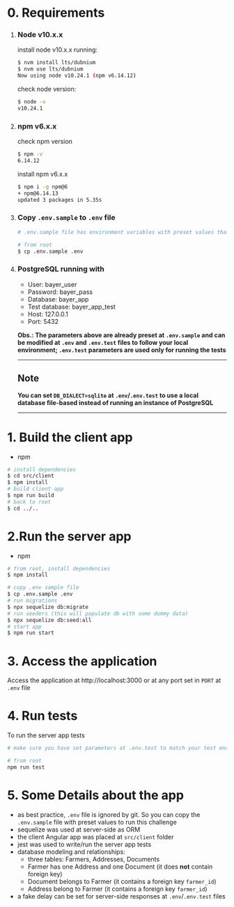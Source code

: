 # 0. Requirements

1. ### Node v10.x.x

   install node v10.x.x running:

   ```bash
   $ nvm install lts/dubnium
   $ nvm use lts/dubnium
   Now using node v10.24.1 (npm v6.14.12)
   ```

   check node version:

   ```bash
   $ node -v
   v10.24.1
   ```

2. ### npm v6.x.x

   check npm version

   ```bash
   $ npm -v
   6.14.12
   ```

   install npm v6.x.x

   ```bash
   $ npm i -g npm@6
   + npm@6.14.13
   updated 3 packages in 5.35s
   ```

3. ### Copy `.env.sample` to `.env` file

   ```bash
   # .env.sample file has environment variables with preset values that are used below

   # from root
   $ cp .env.sample .env
   ```

4. ### PostgreSQL running with

   - User: bayer_user
   - Password: bayer_pass
   - Database: bayer_app
   - Test database: bayer_app_test
   - Host: 127.0.0.1
   - Port: 5432

   **Obs.: The parameters above are already preset at `.env.sample` and can be modified at `.env` and `.env.test` files to follow your local environment;
   `.env.test` parameters are used only for running the tests**

   ***

   ## Note

   **You can set `DB_DIALECT=sqlite` at `.env`/`.env.test` to use a local database file-based instead of running an instance of PostgreSQL**

   ***

# 1. Build the client app

- npm

```bash
# install dependencies
$ cd src/client
$ npm install
# build client app
$ npm run build
# back to root
$ cd ../..
```

# 2.Run the server app

- npm

```bash
# from root, install dependencies
$ npm install

# copy .env sample file
$ cp .env.sample .env
# run migrations
$ npx sequelize db:migrate
# run seeders (this will populate db with some dummy data)
$ npx sequelize db:seed:all
# start app
$ npm run start
```

# 3. Access the application

Access the application at http://localhost:3000 or at any port set in `PORT` at `.env` file

# 4. Run tests

To run the server app tests

```bash
# make sure you have set parameters at .env.test to match your test environment

# from root
npm run test
```

# 5. Some Details about the app

- as best practice, `.env` file is ignored by git. So you can copy the `.env.sample` file with preset values to run this challenge
- sequelize was used at server-side as ORM
- the client Angular app was placed at `src/client` folder
- jest was used to write/run the server app tests
- database modeling and relationships:
  - three tables: Farmers, Addresses, Documents
  - Farmer has one Address and one Document (it does **not** contain foreign key)
  - Document belongs to Farmer (it contains a foreign key `farmer_id`)
  - Address belong to Farmer (it contains a foreign key `farmer_id`)
- a fake delay can be set for server-side responses at `.env`/`.env.test` files
